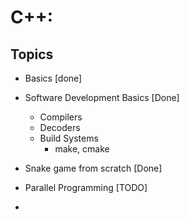 # C++:

## Topics
- Basics [done]

- Software Development Basics [Done]
  - Compilers
  - Decoders
  - Build Systems
    - make, cmake

- Snake game from scratch [Done]

- Parallel Programming [TODO]

- 
